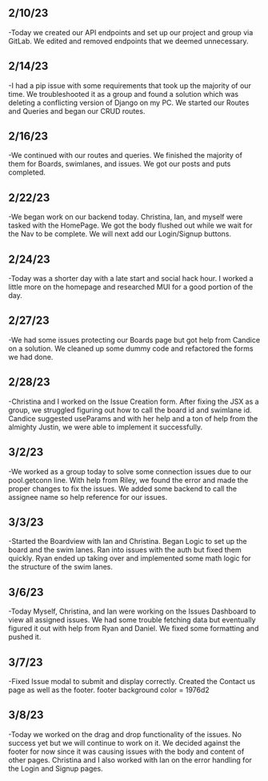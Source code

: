 ## 2/10/23

-Today we created our API endpoints and set up our project and group via GitLab. We edited and removed endpoints that we deemed unnecessary.

## 2/14/23

-I had a pip issue with some requirements that took up the majority of our time. We troubleshooted it as a group and found a solution which was deleting a conflicting version of Django on my PC. We started our Routes and Queries and began our CRUD routes.

## 2/16/23

-We continued with our routes and queries. We finished the majority of them for Boards, swimlanes, and issues. We got our posts and puts completed.

## 2/22/23

-We began work on our backend today. Christina, Ian, and myself were tasked with the HomePage. We got the body flushed out while we wait for the Nav to be complete. We will next add our Login/Signup buttons.

## 2/24/23

-Today was a shorter day with a late start and social hack hour. I worked a little more on the homepage and researched MUI for a good portion of the day.

## 2/27/23

-We had some issues protecting our Boards page but got help from Candice on a solution. We cleaned up some dummy code and refactored the forms we had done.

## 2/28/23

-Christina and I worked on the Issue Creation form. After fixing the JSX as a group, we struggled figuring out how to call the board id and swimlane id. Candice suggested useParams and with her help and a ton of help from the almighty Justin, we were able to implement it successfully.

## 3/2/23

-We worked as a group today to solve some connection issues due to our pool.getconn line. With help from Riley, we found the error and made the proper changes to fix the issues. We added some backend to call the assignee name so help reference for our issues.

## 3/3/23

-Started the Boardview with Ian and Christina. Began Logic to set up the board and the swim lanes. Ran into issues with the auth but fixed them quickly. Ryan ended up taking over and implemented some math logic for the structure of the swim lanes.

## 3/6/23

-Today Myself, Christina, and Ian were working on the Issues Dashboard to view all assigned issues. We had some trouble fetching data but eventually figured it out with help from Ryan and Daniel. We fixed some formatting and pushed it.

## 3/7/23

-Fixed Issue modal to submit and display correctly. Created the Contact us page as well as the footer.
footer background color = 1976d2

## 3/8/23

-Today we worked on the drag and drop functionality of the issues. No success yet but we will continue to work on it. We decided against the footer for now since it was causing issues with the body and content of other pages. Christina and I also worked with Ian on the error handling for the Login and Signup pages.
